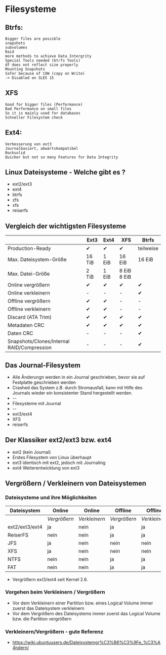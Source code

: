 # Filesysteme 

## Btrfs:

```
Bigger files are possible
snapshots 
subvolumes
Raid
more methods to achieve Data Intergrity
Special Tools needed (btrfs Tools)
df does not reflect size properly 
Mounting Snapshots
Safer because of COW (copy on Write)
-> Disabled on SLES 15 
```

## XFS 

```
Good for bigger files (Performance)
Bad Performance on small files
So it is mainly used for databases 
Schneller Filesystem check
```

## Ext4:

```
Verbesserung von ext3
Journalbasiert, abwärtskompatibel
Rocksolid 
Quicker but not so many Features for Data Integrity 
```

## Linux Dateisysteme - Welche gibt es ? 

  * ext2/ext3 
  * ext4
  * btrfs 
  * zfs 
  * xfs 
  * reiserfs 

## Vergleich der wichtigsten Filesysteme 

| | Ext3 | Ext4 | XFS | Btrfs |
| --- | ------ | ---- | --- | ----- | 
|Production-Ready|  ✔|  ✔|  ✔|teilweise|
|Max. Dateisystem-Größe|	16 TiB|	1 EiB|	16 EiB|	16 EiB|
|Max. Datei-Größe|	2 TiB|	1 EiB|	8 EiB	8 EiB|
|Online vergrößern|  ✔|   ✔|  ✔|  ✔|
|Online verkleinern|  -|  -|  -|  ✔|
|Offline vergrößern|  ✔|  ✔|  -|  -|
|Offline verkleinern|  ✔|  ✔| -|  -|
|Discard (ATA Trim)|  ✔|  ✔|  ✔|  ✔|
|Metadaten CRC|  ✔|  ✔|  ✔|  ✔|
|Daten CRC|  -|  -|  -|  ✔|
|Snapshots/Clones/Internal RAID/Compression|  -|  -|  -|  ✔|


## Das Journal-Filesystem 

  * Alle Änderungn werden in ein Journal geschrieben, bevor sie auf Festplatte geschrieben werden 
  * Crashed das System z.B. durch Stromausfall, kann mit Hilfe des Journals wieder ein konsistenter Stand hergestellt werden. 
  * --
  * Filesysteme mit Journal 
  * --
  * ext3/ext4
  * XFS 
  * reiserfs 

## Der Klassiker ext2/ext3 bzw. ext4 

  * ext2 (kein Journal) 
  * Erstes Filesystem von Linux überhaupt 
  * ext3 identisch mit ext2, jedoch mit Journaling 
  * ext4 Weiterentwicklung von ext3

##  Vergrößern / Verkleinern von Dateisystemen

### Dateisysteme und ihre Möglichkeiten 

| Dateisystem | Online | Online | Offline | Offline |
| ---  | --- |  --- | --- | --- |
|  | *Vergrößern* | *Verkleinern* | *Vergrößern* | *Verkleinern* |
| ext2/ext3/ext4 |  ja|  nein|  ja|  ja|
| ReiserFS |  nein|  nein|  ja|  ja|
| JFS |  ja|  nein|  nein|  nein|
| XFS |	 ja|  nein|  nein|  nein|
| NTFS |  nein|  nein|  ja|  ja|
| FAT |  nein|  nein|  ja|  ja|

* Vergrößern ext3/ext4 seit Kernel 2.6.

### Vorgehen beim Verkleinern / Vergrößern

  * Vor dem Verkleinern einer Partition bzw. eines Logical Volume immer zuerst das Dateisystem verkleinern
  * Vor dem Vergrößern des Dateisystems immer zuerst das Logical Volume bzw. die Partition vergrößern

### Verkleinern/Vergrößern - gute Referenz

  * https://wiki.ubuntuusers.de/Dateisystemgr%C3%B6%C3%9Fe_%C3%A4ndern/
